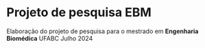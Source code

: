 # Projeto de pesquisa EBM
 Elaboração do projeto de pesquisa para o mestrado em **Engenharia Biomédica** UFABC
 Julho 2024
